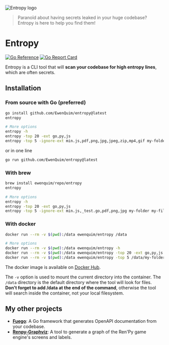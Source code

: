 ![Entropy logo](./entropy.png)

> Paranoïd about having secrets leaked in your huge codebase? Entropy is here to help you find them!

# Entropy

[![Go Reference](https://pkg.go.dev/badge/github.com/EwenQuim/entropy.svg)](https://pkg.go.dev/github.com/EwenQuim/entropy)
[![Go Report Card](https://goreportcard.com/badge/github.com/EwenQuim/entropy)](https://goreportcard.com/report/github.com/EwenQuim/entropy)

Entropy is a CLI tool that will **scan your codebase for high entropy lines**, which are often secrets.

## Installation

### From source with Go (preferred)

```bash
go install github.com/EwenQuim/entropy@latest
entropy

# More options
entropy -h
entropy -top 20 -ext go,py,js
entropy -top 5 -ignore-ext min.js,pdf,png,jpg,jpeg,zip,mp4,gif my-folder my-file1 my-file2
```

or in one line

```bash
go run github.com/EwenQuim/entropy@latest
```

### With brew

```bash
brew install ewenquim/repo/entropy
entropy

# More options
entropy -h
entropy -top 20 -ext go,py,js
entropy -top 5 -ignore-ext min.js,_test.go,pdf,png,jpg my-folder my-file1 my-file2
```

### With docker

```bash
docker run --rm -v $(pwd):/data ewenquim/entropy /data

# More options
docker run --rm -v $(pwd):/data ewenquim/entropy -h
docker run --rm -v $(pwd):/data ewenquim/entropy -top 20 -ext go,py,js /data
docker run --rm -v $(pwd):/data ewenquim/entropy -top 5 /data/my-folder /data/my-file
```

The docker image is available on [Docker Hub](https://hub.docker.com/r/ewenquim/entropy).

The `-v` option is used to mount the current directory into the container. The `/data` directory is the default directory where the tool will look for files. **Don't forget to add /data at the end of the command**, otherwise the tool will search inside the container, not your local filesystem.

## My other projects

- [**Fuego**](https://github.com/go-fuego/fuego): A Go framework that generates OpenAPI documentation from your codebase.
- [**Renpy-Graphviz**](https://github.com/EwenQuim/renpy-graphviz): A tool to generate a graph of the Ren'Py game engine's screens and labels.
